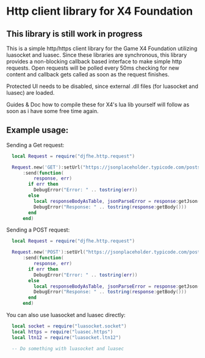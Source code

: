 # Http client library for X4 Foundation

## This library is still work in progress

This is a simple http/https client library for the Game X4 Foundation utilizing luasocket and luasec. 
Since these libraries are synchronous, this library provides a non-blocking callback based interface to make simple http requests.
Open requests will be polled every 50ms checking for new content and callback gets called as soon as the request finishes.

Protected UI needs to be disabled, since external .dll files (for luasocket and luasec) are loaded.

Guides & Doc how to compile these for X4's lua lib yourself will follow as soon as i have some free time again.

## Example usage:
Sending a Get request:
```lua
  local Request = require("djfhe.http.request")

  Request.new('GET'):setUrl("https://jsonplaceholder.typicode.com/posts/1")
      :send(function(
          response, err)
        if err then
          DebugError("Error: " .. tostring(err))
        else
          local responseBodyAsTable, jsonParseError = response:getJson() -- returns a table if the response is valid json
          DebugError("Response: " .. tostring(response:getBody()))
        end
      end)
```


Sending a POST request:
```lua
  local Request = require("djfhe.http.request")

  Request.new('POST'):setUrl("https://jsonplaceholder.typicode.com/posts"):setBody({ title = "Test Post", body = "bar", userId = 10 })
      :send(function(
          response, err)
        if err then
          DebugError("Error: " .. tostring(err))
        else
          local responseBodyAsTable, jsonParseError = response:getJson() -- returns a table if the response is valid json
          DebugError("Response: " .. tostring(response:getBody()))
        end
      end)
```


You can also use luasocket and luasec directly:

```lua
  local socket = require("luasocket.socket")
  local https = require("luasec.https")
  local ltn12 = require("luasocket.ltn12")

  -- Do something with luasocket and luasec
```
